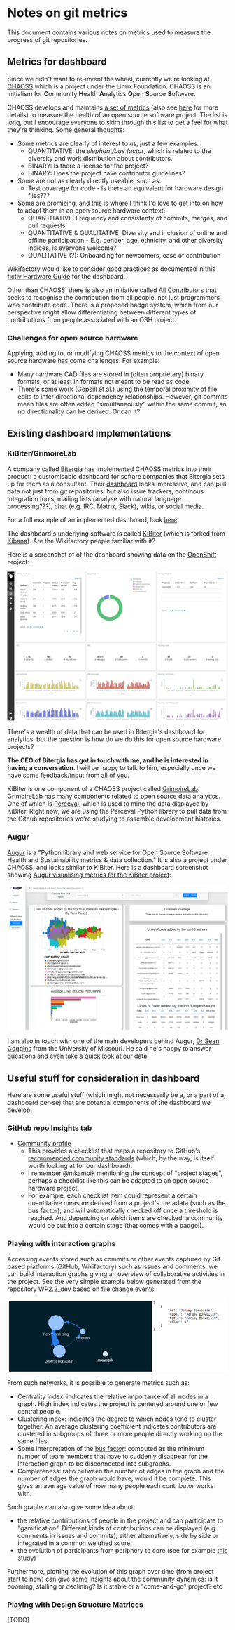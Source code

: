 # Notes on git metrics

This document contains various notes on metrics used to measure the progress of git repositories.

## Metrics for dashboard

Since we didn't want to re-invent the wheel, currently we're looking at [CHAOSS](https://chaoss.community/) which is a project under the Linux Foundation. CHAOSS is an initialism for **C**ommunity **H**ealth **A**nalytics **O**pen **S**ource **S**oftware.

CHAOSS develops and maintains [a set of metrics](https://chaoss.community/metrics/) (also see [here](https://github.com/chaoss/metrics) for more details) to measure the health of an open source software project. The list is long, but I encourage everyone to skim through this list to get a feel for what they're thinking. Some general thoughts:

* Some metrics are clearly of interest to us, just a few examples:
  * QUANTITATIVE: the *elephant/bus factor*, which is related to the diversity and work distribution about contributors.
  * BINARY: Is there a license for the project?
  * BINARY: Does the project have contributor guidelines?
* Some are not as clearly directly useable, such as:
  * Test coverage for code - Is there an equivalent for hardware design files???
* Some are promising, and this is where I think I'd love to get into on how to adapt them in an open source hardware context:
  * QUANTITATIVE: Frequency and consistenty of commits, merges, and pull requests
  * QUANTITATIVE & QUALITATIVE: Diversity and inclusion of online and offline participation - E.g. gender, age, ethnicity, and other diversity indices, is everyone welcome?
  * QUALITATIVE (?): Onboarding for newcomers, ease of contribution

Wikifactory would like to consider good practices as documented in this [fictiv Hardware Guide](https://www.fictiv.com/hwg/) for the dashboard.

Other than CHAOSS, there is also an initiative called [All Contributors](https://github.com/all-contributors/all-contributors) that seeks to recognise the contribution from all people, not just programmers who contribute code. There is a proposed badge system, which from our perspective might allow differentiating between different types of contributions from people associated with an OSH project.

### Challenges for open source hardware

Applying, adding to, or modifying CHAOSS metrics to the context of open source hardware has come challenges. For example:

* Many hardware CAD files are stored in (often proprietary) binary formats, or at least in formats not meant to be read as code.
* There's some work (Gopsill et al.) using the temporal proximity of file edits to infer directional dependency relationships. However, git commits mean files are often edited "simultaneously" within the same commit, so no directionality can be derived. Or can it?

## Existing dashboard implementations

### KiBiter/GrimoireLab

A company called [Bitergia](https://bitergia.com/) has implemented CHAOSS metrics into their product: a customisable dashboard for softare companies that Bitergia sets up for them as a consultant. Their [dashboard](https://bitergia.netlify.app/bitergia-analytics/) looks impressive, and can pull data not just from git repositories, but also issue trackers, continous integration tools, mailing lists (analyse with natural language processing???), chat (e.g. IRC, Matrix, Slack), wikis, or social media.

For a full example of an implemented dashboard, look [here](https://katacontainers.biterg.io/app/kibana#/dashboard/690980f0-2886-11e9-b662-975152e57997).

The dashboard's underlying software is called [KiBiter](https://github.com/chaoss/grimoirelab-kibiter) (which is forked from [Kibana](https://en.wikipedia.org/wiki/Kibana)). Are the Wikifactory people familiar with it?

Here is a screenshot of of the dashboard showing data on the [OpenShift](https://en.wikipedia.org/wiki/OpenShift) project:

![Kibana screenshot](images/Kibana_screenshot.png)

There's a wealth of data that can be used in Bitergia's dashboard for analytics, but the question is how do we do this for open source hardware projects?

**The CEO of Bitergia has got in touch with me, and he is interested in having a conversation**. I will be happy to talk to him, especially once we have some feedback/input from all of you.

KiBiter is one component of a CHAOSS project called [GrimoireLab](https://chaoss.github.io/grimoirelab-tutorial/). GrimoireLab has many components related to open source data analytics. One of which is [Perceval](http://github.com/chaoss/grimoirelab-perceval), which is used to mine the data displayed by KiBiter. Right now, we are using the Perceval Python library to pull data from the Github repositories we're studying to assemble development histories.

### Augur

[Augur](https://github.com/chaoss/augur/) is a "Python library and web service for Open Source Software Health and Sustainability metrics & data collection." It is also a project under CHAOSS, and looks similar to KiBiter. Here is a dashboard screenshot showing [Augur visualising metrics for the KiBiter project](http://augur.osshealth.io/repo/chaoss/grimoirelab-kibiter/overview):

![Augur screenshot](images/Augur_screenshot.png)

I am also in touch with one of the main developers behind Augur, [Dr Sean Goggins](http://www.seangoggins.net/) from the University of Missouri. He said he's happy to answer questions and even take a quick look at our data.

## Useful stuff for consideration in dashboard

Here are some useful stuff (which might not necessarily be a, or a part of a, dashboard per-se) that are potential components of the dashboard we develop.

### GitHub repo Insights tab

* [Community profile](https://github.com/lovasoa/whitebophir/community)
  * This provides a checklist that maps a repository to GitHub's [recommended community standards](https://opensource.guide/) (which, by the way, is itself worth looking at for our dashboard).
  * I remember @mkampik mentioning the concept of "project stages", perhaps a checklist like this can be adapted to an open source hardware project.
  * For example, each checklist item could represent a certain quantitative measure derived from a project's metadata (such as the bus factor), and will automatically checked off once a threshold is reached. And depending on which items are checked, a community would be put into a certain stage (that comes with a badge!).

### Playing with interaction graphs

Accessing events stored such as commits or other events captured by Git based platforms (GitHub, Wikifactory) such as issues and comments, we can build interaction graphs giving an overview of collaborative activities in the project. See the very simple example below generated from the repository WP2.2_dev based on file change events.

![Interaction network screenshot](images/interation_network_exampe_screenshot.png)

From such networks, it is possible to generate metrics such as:
 - Centrality index: indicates the relative importance of all nodes in a graph. High index indicates the project is centered around one or few central people.
 - Clustering index: indicates the degree to which nodes tend to cluster
together. An average clustering coefficient indicates contributors are clustered in subgroups of three or more people directly working on the same files. 
 - Some interpretation of the [bus factor](https://en.wikipedia.org/wiki/Bus_factor): computed as the minimum number of team members that have to suddenly disappear for the interaction graph to be disconnected into subgraphs.
 - Completeness: ratio between the number of edges in the graph and the number of edges the graph would have, would it be complete. This gives an average value of how many people each contributor works with.

Such graphs can also give some idea about:
- the relative contributions of people in the project and can participate to "gamification". Different kinds of contributions can be displayed (e.g. comments in issues and commits), either alternatively, side by side or integrated in a common weighed score.
- the evolution of participants from periphery to core (see for example [this study](https://link.springer.com/chapter/10.1007/978-3-319-65151-4_21))

Furthermore, plotting the evolution of this graph over time (from project start to now) can give some insights about the community dynamics: is it booming, stalling or declining? Is it stable or a "come-and-go" project? etc

### Playing with Design Structure Matrices

[TODO]